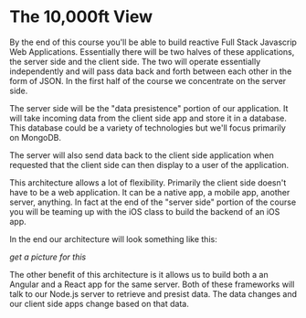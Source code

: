 # The 10,000ft View
By the end of this course you'll be able to build reactive Full Stack
Javascrip Web Applications. Essentially there will be two halves of
these applications, the server side and the client side. The two
will operate essentially independently and will pass data back and forth
between each other in the form of JSON. In the first half of the course
we concentrate on the server side. 

The server side will be the "data presistence" portion of our application. It will 
take incoming data from the client side app and store it in a database. This
database could be a variety of technologies but we'll focus primarily on
MongoDB.

The server will also send data back to the client side application when requested
that the client side can then display to a user of the application.

This architecture allows a lot of flexibility. Primarily the client side doesn't
have to be a web application. It can be a native app, a mobile app, another server,
anything. In fact at the end of the "server side" portion of the course you will
be teaming up with the iOS class to build the backend of an iOS app.

In the end our architecture will look something like this:

*get a picture for this*

The other benefit of this architecture is it allows us to build both a an Angular
and a React app for the same server. Both of these frameworks will talk to our
Node.js server to retrieve and presist data. The data changes and our client side
apps change based on that data.
